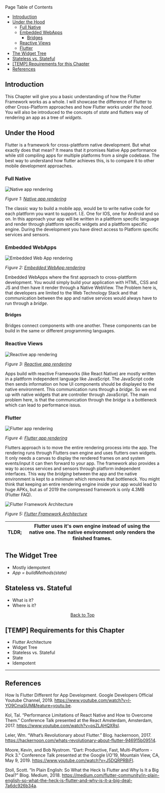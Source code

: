 Page Table of Contents
- [Introduction](#introduction)
- [Under the Hood](#under-the-hood)
  - [Full Native](#full-native)
  - [Embedded WebApps](#embedded-webapps)
    - [Bridges](#bridges)
  - [Reactive Views](#reactive-views)
  - [Flutter](#flutter)
- [The Widget Tree](#the-widget-tree)
- [Stateless vs. Stateful](#stateless-vs-stateful)
- [[TEMP] Requirements for this Chapter](#temp-requirements-for-this-chapter)
- [References](#references)

## Introduction
This Chapter will give you a basic understanding of how the Flutter Framework works as a whole. I will showcase the difference of Flutter to other Cross-Platform approaches and how Flutter works _under the hood_. You will also be introduced to the concepts of _state_ and flutters way of rendering an app as a tree of _widgets_.
  
## Under the Hood
Flutter is a framework for cross-plattform native development. But what exactly does that mean? It means that it promises Native App performance while still compiling apps for multiple platforms from a single codebase. The best way to understand how flutter achieves this, is to compare it to other mobile development approaches.

### Full Native 
![Native app rendering](https://github.com/Fasust/flutter-guide/wiki//.images/native-rendering.png)

_Figure 1: [Native app rendering](https://hackernoon.com/whats-revolutionary-about-flutter-946915b09514)_

The classic way to build a mobile app, would be to write native code for each plattform you want to support. I.E. One for IOS, one for Android and so on. In this approach your app will be written in a plattform specific language and render through plattform specific widgets and a plattform specific engine. During the development you have direct access to Platform specific services and sensors.

### Embedded WebApps
![Embedded Web App rendering](https://github.com/Fasust/flutter-guide/wiki//.images/webview-rendering.png)

_Figure 2: [Embedded WebApp rendering](https://hackernoon.com/whats-revolutionary-about-flutter-946915b09514)_

Embedded WebApps where the first approach to cross-plattform development. You would simply build your application with HTML, CSS and JS and then have it render through a Native WebView. The Problem here is, that developers are limited to the Web Technology Stack and that communication between the app and native services would always have to run through a _bridge_. 

#### Bridges
Bridges connect components with one another. These components can be build in the same or different programming languages.

### Reactive Views 
![Reactive app rendering](https://github.com/Fasust/flutter-guide/wiki//.images/reactive-rendering.png)

_Figure 3: [Reactive app rendering](https://hackernoon.com/whats-revolutionary-about-flutter-946915b09514)_

Apps build with reactive Frameworks (like React Native) are mostly written in a plattform independent language like JavaScript. The JavaScript code then sends information on how UI components should be displayed to the native environment. This communication runs through a _bridge_. So we end up with native widgets that are controller through JavaScript. The main problem here, is that the communication through the _bridge_ is a bottleneck which can lead to performance issus.

### Flutter
![Flutter app rendering](https://github.com/Fasust/flutter-guide/wiki//.images/flutter-rendering.png)

_Figure 4: [Flutter app rendering](https://hackernoon.com/whats-revolutionary-about-flutter-946915b09514)_

Flutters approach is to move the entire rendering process into the app. The rendering runs through Flutters own engine and uses flutters own widgets. It only needs a canvas to display the rendered frames on and system events/input it can then forward to your app. The framework also provides a way to access services and sensors through platform independent interfaces. This way the _bridging_ between the app and the native environment is kept to a minimum which removes that bottleneck. 
You might think that keeping an entire rendering engine inside your app would lead to huge APKs, but as of 2019 the compressed framework is only 4.3MB (Flutter FAQ). 

![Flutter Framework Architecture](https://github.com/Fasust/flutter-guide/wiki//.images/flutter-architecture.png)

_Figure 5: [Flutter Framework Architecture](https://hackernoon.com/whats-revolutionary-about-flutter-946915b09514)_

| TLDR; | Flutter uses it's own engine instead of using the native one. The native environment only renders the finished frames. |
| ----- | --------------------------------------------------------------------------------------------------------------------- |

## The Widget Tree
- Mostly idempotent 
- _App = buildMethods(state)_
  
## Stateless vs. Stateful
- What is it?
- Where is it?

<p align="center"><a href="#">Back to Top</a></center></p>

## [TEMP] Requirements for this Chapter
- Flutter Architecture
- Widget Tree
- Stateless vs. Stateful
- State
- Idempotent

---
## References 
How Is Flutter Different for App Development. Google Developers Official Youtube Channel, 2019. https://www.youtube.com/watch?v=l-YO9CmaSUM&feature=youtu.be.

Kol, Tal. “Performance Limitations of React Native and How to Overcome Them.” Conference Talk presented at the React Amsterdam, Amsterdam, 2017. https://www.youtube.com/watch?v=psZLAHQXRsI.

Leler, Wm. “What’s Revolutionary about Flutter.” Blog. hackernoon, 2017. https://hackernoon.com/whats-revolutionary-about-flutter-946915b09514.

Moore, Kevin, and Bob Nystrom. “Dart: Productive, Fast, Multi-Platform - Pick 3.” Conference Talk presented at the Google I/O’19, Mountain View, CA, May 9, 2019. https://www.youtube.com/watch?v=J5DQRPRBiFI.

Stoll, Scott. “In Plain English: So What the Heck Is Flutter and Why Is It a Big Deal?” Blog. Medium, 2018. https://medium.com/flutter-community/in-plain-english-so-what-the-heck-is-flutter-and-why-is-it-a-big-deal-7a6dc926b34a.
